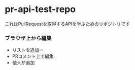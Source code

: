 # pr-api-test-repo
これはPullRequestを取得するAPIを学ぶためのリポジトリです


### ブラウザ上から編集
- リストを追加ー　
- PRコメント上で編集
- 他人が追加

